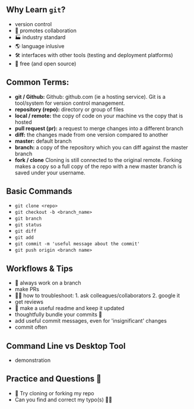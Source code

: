
## Why Learn `git`?
- version control
- 👭 promotes collaboration
- 🏭 industry standard
- 🌎 language inlusive 
- 🛠 interfaces with other tools (testing and deployment platforms)
- 💸 free (and open source)

## Common Terms:
- **git / Github:** Github: github.com (ie a hosting service). Git is a tool/system for version control management. 
- **repository (repo):** directory or group of files
- **local / remote:** the copy of code on your machine vs the copy that is hosted 
- **pull request (pr):** a request to merge changes into a different branch
- **diff:** the changes made from one version compared to another
- **master:** default branch 
- **branch:** a copy of the repository which you can diff against the master branch
- **fork / clone** Cloning is still connected to the original remote. Forking makes a copy so a full copy of the repo with a new master branch is saved under your username. 

## Basic Commands
- `git clone <repo>`
- `git checkout -b <branch_name>` 
- `git branch`
- `git status`
- `git diff`
- `git add`
- `git commit -m 'useful message about the commit'`
- `git push origin <branch name>`

## Workflows & Tips
- 🌴 always work on a branch
- make PRs
- :female_detective: how to troubleshoot: 1. ask colleagues/collaborators 2. google it
- get reviews
- :book: make a useful readme and keep it updated
- thoughtfully bundle your commits 🤔 
- add useful commit messages, even for 'insignificant' changes
- commit often 

## Command Line vs Desktop Tool
- demonstration 

## Practice and Questions 🙋 
- 👯 Try cloning or forking my repo
- Can you find and correct my typo(s) 🤦‍♂️ 
